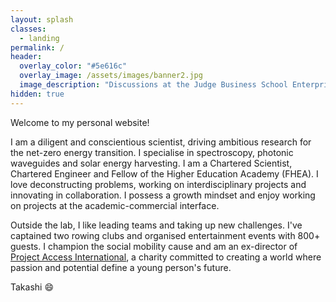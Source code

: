 ```yaml
---
layout: splash
classes:
  - landing
permalink: /
header:
  overlay_color: "#5e616c"
  overlay_image: /assets/images/banner2.jpg
  image_description: "Discussions at the Judge Business School EnterpriseTECH programme."
hidden: true
---
```

Welcome to my personal website!

I am a diligent and conscientious scientist, driving ambitious research for the net-zero energy transition. I specialise in spectroscopy, photonic waveguides and solar energy harvesting. I am a Chartered Scientist, Chartered Engineer and Fellow of the Higher Education Academy (FHEA). I love deconstructing problems, working on interdisciplinary projects and innovating in collaboration. I possess a growth mindset and enjoy working on projects at the academic-commercial interface. 

Outside the lab, I like leading teams and taking up new challenges. I've captained two rowing clubs and organised entertainment events with 800+ guests. I champion the social mobility cause and am an ex-director of [Project Access International](https://projectaccess.org/), a charity committed to creating a world where passion and potential define a young person's future.

Takashi :smile: